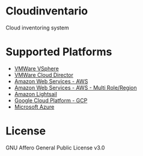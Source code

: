 # Cloudinventario

Cloud inventoring system

# Supported Platforms

* [VMWare VSphere](src/cloudinventario_vmware_vsphere)
* [VMWare Cloud Director](src/cloudinventario_vmware_vcd)
* [Amazon Web Services - AWS](src/cloudinventario_amazon_aws)
* [Amazon Web Services - AWS - Multi Role/Region](src/cloudinventario_amazon_aws_multi)
* [Amazon Lightsail](src/cloudinventario_amazon_ligtsail)
* [Google Cloud Platform - GCP](src/cloudinventario_google_gcp)
* [Microsoft Azure](src/cloudinventario_microsoft_azure)

# License

GNU Affero General Public License v3.0
